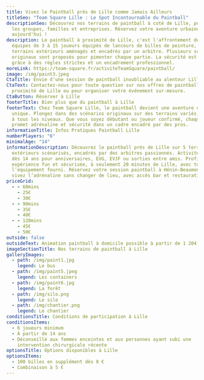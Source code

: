 ```yaml
---
title: Vivez le Paintball près de Lille comme Jamais Ailleurs
titleSeo: "Team Square Lille : Le Spot Incontournable du Paintball"
descriptionSeo: Découvrez nos terrains de paintball à coté de Lille, pensés pour
  les groupes, familles et entreprises. Réservez votre aventure urbaine dès
  aujourd'hui !
description: Le paintball à proximité de Lille, c'est l'affrontement de deux
  équipes de 3 à 15 joueurs équipés de lanceurs de billes de peinture, sur des
  terrains extérieurs aménagés et encadrés par un arbitre. Plusieurs scénarios
  originaux sont proposés pour pimenter chaque partie. La sécurité est assurée
  grâce à des règles strictes et un encadrement professionnel.
moreLink: https://team-square.fr/activiteTeamSquare/paintball/
image: /img/paint3.jpeg
CtaTitle: Envie d'une session de paintball inoubliable au alentour Lille ?
CtaText: Contactez-nous pour toute question sur nos offres de paintball à
  proximité de Lille ou pour organiser votre événement sur-mesure.
CtaButton: Réserver à Lille
footerTitle: Bien plus que du paintball à Lille
footerText: Chez Team Square Lille, le paintball devient une aventure urbaine
  unique. Plongez dans des scénarios originaux sur des terrains variés, adaptés
  à tous les niveaux. Que vous soyez débutant ou joueur confirmé, chaque session
  promet adrénaline et sécurité dans un cadre encadré par des pros.
informationTitle: Infos Pratiques Paintball Lille
numberPlayers: "6"
minimalAge: "14"
informationDescription: Découvrez le paintball près de Lille sur 5 terrains
  extérieurs scénarisés, encadrés par des arbitres passionnés. Activité idéale
  dès 14 ans pour anniversaires, EVG, EVJF ou sorties entre amis. Profitez d’une
  expérience fun et sécurisée, à seulement 20 minutes de Lille, avec tout
  l’équipement fourni. Réservez votre session paintball à Hénin-Beaumont et
  vivez l’adrénaline sans changer de lieu, avec accès bar et restauration
priceGrid:
  - - 60mins
    - 25€
    - 30€
  - - 90mins
    - 35€
    - 40€
  - - 120mins
    - 45€
    - 50€
outside: false
outsideText: Animation paintball à domicile possible à partir de 1 204,50€.
imageSectionTitle: Nos terrains de paintball à Lille
galleryImages:
  - path: /img/paint1.jpg
    legend: Le bus
  - path: /img/paint5.jpeg
    legend: Les containers
  - path: /img/paint6.jpg
    legend: La forêt
  - path: /img/silo.png
    legend: Le silo
  - path: /img/chantier.png
    legend: Le chantier
conditionsTitle: Conditions de participation à Lille
conditionsItems:
  - 6 joueurs minimum
  - À partir de 14 ans
  - Déconseillé aux femmes enceintes et aux personnes ayant subi une
    intervention chirurgicale récente
optionsTitle: Options disponibles à Lille
optionsItems:
  - 100 billes en supplément dès 8 €
  - Combinaison à 5 €
---
```

